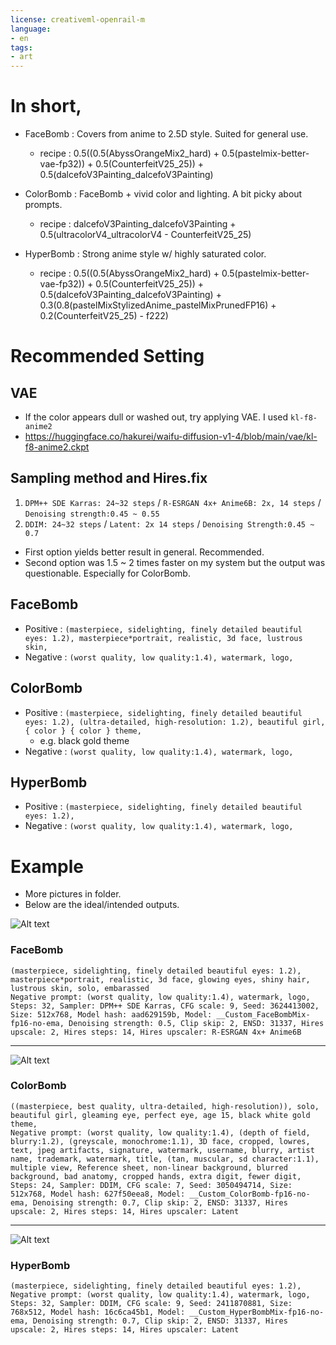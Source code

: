 ```yaml
---
license: creativeml-openrail-m
language:
- en
tags:
- art
---
```

# In short,

- FaceBomb : Covers from anime to 2.5D style. Suited for general use.
  - recipe : 0.5((0.5(AbyssOrangeMix2_hard) + 0.5(pastelmix-better-vae-fp32)) + 0.5(CounterfeitV25_25)) + 0.5(dalcefoV3Painting_dalcefoV3Painting)

- ColorBomb : FaceBomb + vivid color and lighting. A bit picky about prompts.
  - recipe : dalcefoV3Painting_dalcefoV3Painting + 0.5(ultracolorV4_ultracolorV4 - CounterfeitV25_25)

- HyperBomb : Strong anime style w/ highly saturated color.
  - recipe : 0.5((0.5(AbyssOrangeMix2_hard) + 0.5(pastelmix-better-vae-fp32)) + 0.5(CounterfeitV25_25)) + 0.5(dalcefoV3Painting_dalcefoV3Painting) + 0.3(0.8(pastelMixStylizedAnime_pastelMixPrunedFP16) + 0.2(CounterfeitV25_25) - f222)

# Recommended Setting

## VAE
- If the color appears dull or washed out, try applying VAE. I used `kl-f8-anime2`
- https://huggingface.co/hakurei/waifu-diffusion-v1-4/blob/main/vae/kl-f8-anime2.ckpt

## Sampling method and Hires.fix
1. `DPM++ SDE Karras: 24~32 steps` / `R-ESRGAN 4x+ Anime6B: 2x, 14 steps` / `Denoising strength:0.45 ~ 0.55` 
2.  `DDIM: 24~32 steps` / `Latent: 2x 14 steps` / `Denoising Strength:0.45 ~ 0.7`
- First option yields better result in general. Recommended.
- Second option was 1.5 ~ 2 times faster on my system but the output was questionable. Especially for ColorBomb.

## FaceBomb
- Positive : `(masterpiece, sidelighting, finely detailed beautiful eyes: 1.2), masterpiece*portrait, realistic, 3d face, lustrous skin, `
- Negative : `(worst quality, low quality:1.4), watermark, logo,`

## ColorBomb
- Positive : `(masterpiece, sidelighting, finely detailed beautiful eyes: 1.2), (ultra-detailed, high-resolution: 1.2), beautiful girl, { color } { color } theme, `
	- e.g. black gold theme
- Negative : `(worst quality, low quality:1.4), watermark, logo,`

## HyperBomb
- Positive : `(masterpiece, sidelighting, finely detailed beautiful eyes: 1.2),`
- Negative : `(worst quality, low quality:1.4), watermark, logo,`

# Example
- More pictures in folder. 
- Below are the ideal/intended outputs.

![Alt text](sample/00184-20230207043613___Custom_FaceBombMix-fp16-no-ema_aad629159b.png)
### FaceBomb
	(masterpiece, sidelighting, finely detailed beautiful eyes: 1.2), masterpiece*portrait, realistic, 3d face, glowing eyes, shiny hair, lustrous skin, solo, embarassed  
	Negative prompt: (worst quality, low quality:1.4), watermark, logo,  
	Steps: 32, Sampler: DPM++ SDE Karras, CFG scale: 9, Seed: 3624413002, Size: 512x768, Model hash: aad629159b, Model: __Custom_FaceBombMix-fp16-no-ema, Denoising strength: 0.5, Clip skip: 2, ENSD: 31337, Hires upscale: 2, Hires steps: 14, Hires upscaler: R-ESRGAN 4x+ Anime6B

---

![Alt text](sample/00217-20230207050723___Custom_ColorBomb-fp16-no-ema_627f50eea8.png)
### ColorBomb
	((masterpiece, best quality, ultra-detailed, high-resolution)), solo, beautiful girl, gleaming eye, perfect eye, age 15, black white gold theme,  
	Negative prompt: (worst quality, low quality:1.4), (depth of field, blurry:1.2), (greyscale, monochrome:1.1), 3D face, cropped, lowres, text, jpeg artifacts, signature, watermark, username, blurry, artist name, trademark, watermark, title, (tan, muscular, sd character:1.1), multiple view, Reference sheet, non-linear background, blurred background, bad anatomy, cropped hands, extra digit, fewer digit,  
	Steps: 24, Sampler: DDIM, CFG scale: 7, Seed: 3050494714, Size: 512x768, Model hash: 627f50eea8, Model: __Custom_ColorBomb-fp16-no-ema, Denoising strength: 0.7, Clip skip: 2, ENSD: 31337, Hires upscale: 2, Hires steps: 14, Hires upscaler: Latent

---

![Alt text](sample/00212-20230207050130___Custom_HyperBombMix-fp16-no-ema_16c6ca45b1.png)
### HyperBomb
	(masterpiece, sidelighting, finely detailed beautiful eyes: 1.2),  
	Negative prompt: (worst quality, low quality:1.4), watermark, logo,  
	Steps: 32, Sampler: DDIM, CFG scale: 9, Seed: 2411870881, Size: 768x512, Model hash: 16c6ca45b1, Model: __Custom_HyperBombMix-fp16-no-ema, Denoising strength: 0.7, Clip skip: 2, ENSD: 31337, Hires upscale: 2, Hires steps: 14, Hires upscaler: Latent